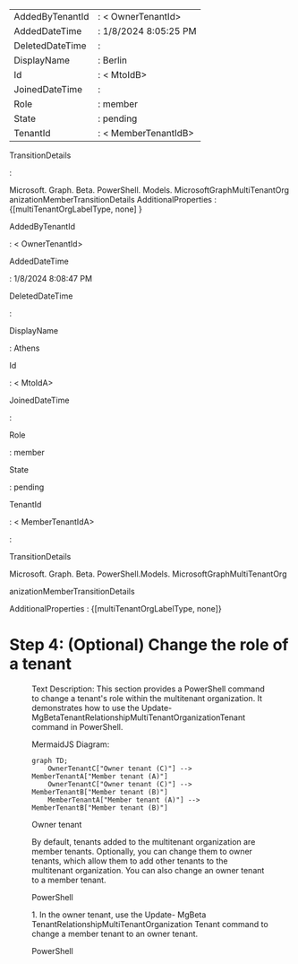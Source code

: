     
|||
| - | - |
| AddedByTenantId | : < OwnerTenantId> |
| AddedDateTime | : 1/8/2024 8:05:25 PM |
| DeletedDateTime | : |
| DisplayName | : Berlin |
| Id | : < MtoIdB> |
| JoinedDateTime | : |
| Role | : member |
| State | : pending |
| TenantId | : < MemberTenantIdB> |

TransitionDetails

:

Microsoft. Graph. Beta. PowerShell. Models. MicrosoftGraphMultiTenantOrg anizationMemberTransitionDetails AdditionalProperties : {[multiTenantOrgLabelType, none] }

AddedByTenantId

: < OwnerTenantId>

AddedDateTime

: 1/8/2024 8:08:47 PM

DeletedDateTime

:

DisplayName

: Athens

Id

: < MtoIdA>

JoinedDateTime

:

Role

: member

State

: pending

TenantId

: < MemberTenantIdA>

:

TransitionDetails

Microsoft. Graph. Beta. PowerShell.Models. MicrosoftGraphMultiTenantOrg

anizationMemberTransitionDetails

AdditionalProperties : {[multiTenantOrgLabelType, none]}

Step 4: (Optional) Change the role of a tenant
===

<figure>

Text Description: This section provides a PowerShell command to change a tenant's role within the multitenant organization. It demonstrates how to use the Update-MgBetaTenantRelationshipMultiTenantOrganizationTenant command in PowerShell.

MermaidJS Diagram: 

```mermaid
graph TD;
    OwnerTenantC["Owner tenant (C)"] --> MemberTenantA["Member tenant (A)"]
    OwnerTenantC["Owner tenant (C)"] --> MemberTenantB["Member tenant (B)"]
    MemberTenantA["Member tenant (A)"] --> MemberTenantB["Member tenant (B)"]
```

Owner tenant

By default, tenants added to the multitenant organization are member tenants. Optionally, you can change them to owner tenants, which allow them to add other tenants to the multitenant organization. You can also change an owner tenant to a member tenant.

PowerShell

1\. In the owner tenant, use the Update- MgBeta TenantRelationshipMultiTenantOrganization Tenant command to change a member tenant to an owner tenant.

PowerShell